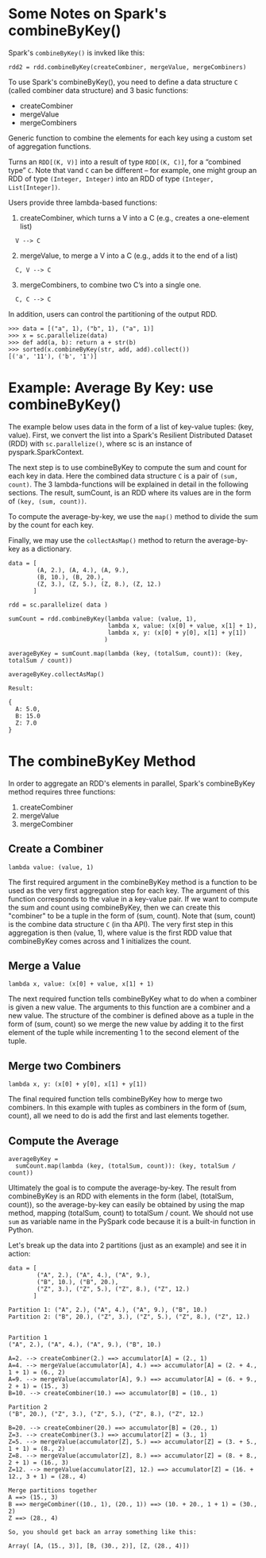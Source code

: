 Some Notes on Spark's combineByKey()
====================================

Spark's ````combineByKey()```` is invked like this:

````
rdd2 = rdd.combineByKey(createCombiner, mergeValue, mergeCombiners) 
````

To use Spark's combineByKey(), you need to define a 
data structure ````C```` (called combiner data structure)
and 3 basic functions:

* createCombiner
* mergeValue
* mergeCombiners

Generic function to combine the elements for each key using 
a custom set of aggregation functions.


Turns an ````RDD[(K, V)]```` into a result of type ````RDD[(K, C)]````, 
for a “combined type” ````C````. Note that ````V````and ````C```` can be 
different –  for example, one might group an RDD of type ````(Integer, Integer)```` 
into an RDD of type ````(Integer, List[Integer])````.

Users provide three lambda-based functions:

1. createCombiner, which turns a V into a C (e.g., creates a one-element list)
````
  V --> C
````

2. mergeValue, to merge a V into a C (e.g., adds it to the end of a list) 
````
  C, V --> C
````
  
3. mergeCombiners, to combine two C’s into a single one.
````
  C, C --> C
````

In addition, users can control the partitioning of the output RDD.

````
>>> data = [("a", 1), ("b", 1), ("a", 1)]
>>> x = sc.parallelize(data)
>>> def add(a, b): return a + str(b)
>>> sorted(x.combineByKey(str, add, add).collect())
[('a', '11'), ('b', '1')]
````

Example: Average By Key: use combineByKey()
===========================================

The example below uses data in the form of a list of key-value 
tuples: (key, value). First, we convert the list into a Spark's
Resilient Distributed Dataset (RDD) with ````sc.parallelize()````, 
where sc is an instance of pyspark.SparkContext.

The next step is to use combineByKey to compute the sum and count 
for each key in data. Here the combined data structure ````C```` 
is a pair of ````(sum, count)````. The 3 lambda-functions will be 
explained in detail in the following sections. The result, sumCount, 
is an RDD where its values are in the form of ````(key, (sum, count))````.

To compute the average-by-key, we use the ````map()```` method to divide 
the sum by the count for each key.

Finally, we may use the ````collectAsMap()```` method to return the average-by-key 
as a dictionary.

````
data = [
        (A, 2.), (A, 4.), (A, 9.), 
        (B, 10.), (B, 20.), 
        (Z, 3.), (Z, 5.), (Z, 8.), (Z, 12.) 
       ]

rdd = sc.parallelize( data )

sumCount = rdd.combineByKey(lambda value: (value, 1),
                            lambda x, value: (x[0] + value, x[1] + 1),
                            lambda x, y: (x[0] + y[0], x[1] + y[1])
                           )

averageByKey = sumCount.map(lambda (key, (totalSum, count)): (key, totalSum / count))

averageByKey.collectAsMap()

Result:

{
  A: 5.0, 
  B: 15.0
  Z: 7.0
}
````


The combineByKey Method
=======================
In order to aggregate an RDD's elements in parallel, Spark's combineByKey 
method requires three functions:

1. createCombiner
2. mergeValue
3. mergeCombiner

Create a Combiner
-----------------
````
lambda value: (value, 1)
````
The first required argument in the combineByKey method is a function to 
be used as the very first aggregation step for each key. The argument of 
this function corresponds to the value in a key-value pair. If we want to 
compute the sum and count using combineByKey, then we can create this 
"combiner" to be a tuple in the form of (sum, count). Note that (sum, count)
is the combine data structure ````C```` (in tha API). The very first 
step in this aggregation is then (value, 1), where value is the first 
RDD value that combineByKey comes across and 1 initializes the count.

Merge a Value
-------------
````
lambda x, value: (x[0] + value, x[1] + 1)
````
The next required function tells combineByKey what to do when a combiner 
is given a new value. The arguments to this function are a combiner and 
a new value. The structure of the combiner is defined above as a tuple 
in the form of (sum, count) so we merge the new value by adding it to the 
first element of the tuple while incrementing 1 to the second element of 
the tuple.

Merge two Combiners
-------------------
````
lambda x, y: (x[0] + y[0], x[1] + y[1])
````
The final required function tells combineByKey how to merge two combiners. 
In this example with tuples as combiners in the form of (sum, count), all 
we need to do is add the first and last elements together.

Compute the Average
-------------------
````
averageByKey = 
  sumCount.map(lambda (key, (totalSum, count)): (key, totalSum / count))
````

Ultimately the goal is to compute the average-by-key. The result from 
combineByKey is an RDD with elements in the form (label, (totalSum, count)), 
so the average-by-key can easily be obtained by using the map method, 
mapping (totalSum, count) to totalSum / count.
We should not use ````sum```` as variable name in the PySpark code because it is a 
built-in function in Python.


Let's break up the data into 2 partitions (just as an example) 
and see it in action:

````
data = [
        ("A", 2.), ("A", 4.), ("A", 9.), 
        ("B", 10.), ("B", 20.), 
        ("Z", 3.), ("Z", 5.), ("Z", 8.), ("Z", 12.) 
       ]

Partition 1: ("A", 2.), ("A", 4.), ("A", 9.), ("B", 10.)
Partition 2: ("B", 20.), ("Z", 3.), ("Z", 5.), ("Z", 8.), ("Z", 12.) 


Partition 1 
("A", 2.), ("A", 4.), ("A", 9.), ("B", 10.)

A=2. --> createCombiner(2.) ==> accumulator[A] = (2., 1)
A=4. --> mergeValue(accumulator[A], 4.) ==> accumulator[A] = (2. + 4., 1 + 1) = (6., 2)
A=9. --> mergeValue(accumulator[A], 9.) ==> accumulator[A] = (6. + 9., 2 + 1) = (15., 3)
B=10. --> createCombiner(10.) ==> accumulator[B] = (10., 1)

Partition 2
("B", 20.), ("Z", 3.), ("Z", 5.), ("Z", 8.), ("Z", 12.) 

B=20. --> createCombiner(20.) ==> accumulator[B] = (20., 1)
Z=3. --> createCombiner(3.) ==> accumulator[Z] = (3., 1)
Z=5. --> mergeValue(accumulator[Z], 5.) ==> accumulator[Z] = (3. + 5., 1 + 1) = (8., 2)
Z=8. --> mergeValue(accumulator[Z], 8.) ==> accumulator[Z] = (8. + 8., 2 + 1) = (16., 3)
Z=12. --> mergeValue(accumulator[Z], 12.) ==> accumulator[Z] = (16. + 12., 3 + 1) = (28., 4)

Merge partitions together
A ==> (15., 3)
B ==> mergeCombiner((10., 1), (20., 1)) ==> (10. + 20., 1 + 1) = (30., 2)
Z ==> (28., 4)

So, you should get back an array something like this:

Array( [A, (15., 3)], [B, (30., 2)], [Z, (28., 4)])
````


